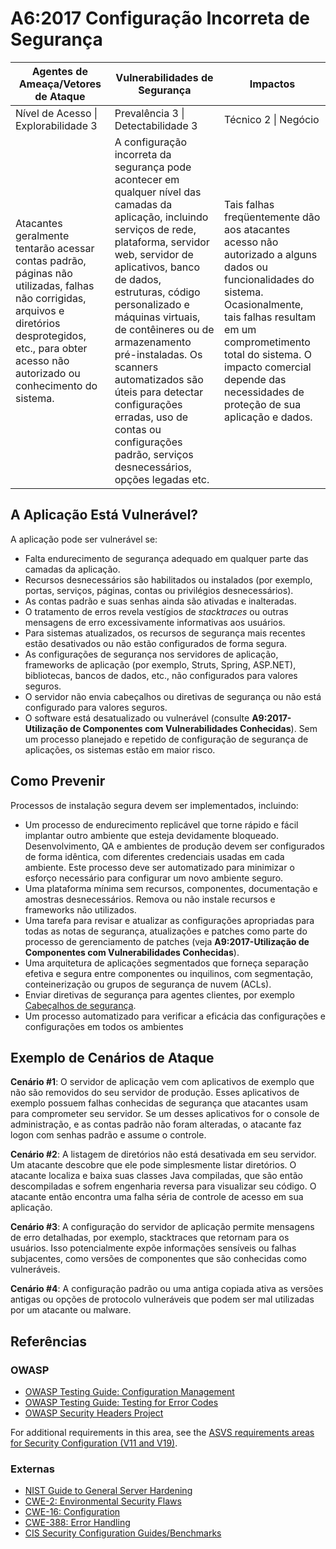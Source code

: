 # A6:2017 Configuração Incorreta de Segurança

| Agentes de Ameaça/Vetores de Ataque | Vulnerabilidades de Segurança           | Impactos               |
| -- | -- | -- |
| Nível de Acesso \| Explorabilidade 3 | Prevalência 3 \| Detectabilidade 3 | Técnico 2 \| Negócio |
| Atacantes geralmente tentarão acessar contas padrão, páginas não utilizadas, falhas não corrigidas, arquivos e diretórios desprotegidos, etc., para obter acesso não autorizado ou conhecimento do sistema. | A configuração incorreta da segurança pode acontecer em qualquer nível das camadas da aplicação, incluindo serviços de rede, plataforma, servidor web, servidor de aplicativos, banco de dados, estruturas, código personalizado e máquinas virtuais, de contêineres ou de armazenamento pré-instaladas. Os scanners automatizados são úteis para detectar configurações erradas, uso de contas ou configurações padrão, serviços desnecessários, opções legadas etc. | Tais falhas freqüentemente dão aos atacantes acesso não autorizado a alguns dados ou funcionalidades do sistema. Ocasionalmente, tais falhas resultam em um comprometimento total do sistema. O impacto comercial depende das necessidades de proteção de sua aplicação e dados. |

## A Aplicação Está Vulnerável?

A aplicação pode ser vulnerável se:
* Falta endurecimento de segurança adequado em qualquer parte das camadas da aplicação.
* Recursos desnecessários são habilitados ou instalados (por exemplo, portas, serviços, páginas, contas ou privilégios desnecessários).
* As contas padrão e suas senhas ainda são ativadas e inalteradas.
* O tratamento de erros revela vestígios de *stacktraces* ou outras mensagens de erro excessivamente informativas aos usuários.
* Para sistemas atualizados, os recursos de segurança mais recentes estão desativados ou não estão configurados de forma segura.
* As configurações de segurança nos servidores de aplicação, frameworks de aplicação (por exemplo, Struts, Spring, ASP.NET), bibliotecas, bancos de dados, etc., não configurados para valores seguros.
* O servidor não envia cabeçalhos ou diretivas de segurança ou não está configurado para valores seguros.
* O software está desatualizado ou vulnerável (consulte **A9:2017-Utilização de Componentes com Vulnerabilidades Conhecidas**). 
Sem um processo planejado e repetido de configuração de segurança de aplicações, os sistemas estão em maior risco.

## Como Prevenir

Processos de instalação segura devem ser implementados, incluindo:

* Um processo de endurecimento replicável que torne rápido e fácil implantar outro ambiente que esteja devidamente bloqueado. Desenvolvimento, QA e ambientes de produção devem ser configurados de forma idêntica, com diferentes credenciais usadas em cada ambiente. Este processo deve ser automatizado para minimizar o esforço necessário para configurar um novo ambiente seguro.
* Uma plataforma mínima sem recursos, componentes, documentação e amostras desnecessários. Remova ou não instale recursos e frameworks não utilizados.
* Uma tarefa para revisar e atualizar as configurações apropriadas para todas as notas de segurança, atualizações e patches como parte do processo de gerenciamento de patches (veja **A9:2017-Utilização de Componentes com Vulnerabilidades Conhecidas**).
* Uma arquitetura de aplicações segmentados que forneça separação efetiva e segura entre componentes ou inquilinos, com segmentação, conteinerização ou grupos de segurança de nuvem (ACLs).
* Enviar diretivas de segurança para agentes clientes, por exemplo [Cabeçalhos de segurança](https://wiki.owasp.org/index.php/OWASP_Secure_Headers_Project).
* Um processo automatizado para verificar a eficácia das configurações e configurações em todos os ambientes

## Exemplo de Cenários de Ataque

**Cenário #1**: O servidor de aplicação vem com aplicativos de exemplo que não são removidos do seu servidor de produção. Esses aplicativos de exemplo possuem falhas conhecidas de segurança que atacantes usam para comprometer seu servidor. Se um desses aplicativos for o console de administração, e as contas padrão não foram alteradas, o atacante faz logon com senhas padrão e assume o controle.

**Cenário #2**: A listagem de diretórios não está desativada em seu servidor. Um atacante descobre que ele pode simplesmente listar diretórios. O atacante localiza e baixa suas classes Java compiladas, que são então descompiladas e sofrem engenharia reversa para visualizar seu código. O atacante então encontra uma falha séria de controle de acesso em sua aplicação.

**Cenário #3**: A configuração do servidor de aplicação permite mensagens de erro detalhadas, por exemplo, stacktraces que retornam para os usuários. Isso potencialmente expõe informações sensíveis ou falhas subjacentes, como versões de componentes que são conhecidas como vulneráveis.

**Cenário #4**: A configuração padrão ou uma antiga copiada ativa as versões antigas ou opções de protocolo vulneráveis que podem ser mal utilizadas por um atacante ou malware.

## Referências

### OWASP

* [OWASP Testing Guide: Configuration Management](https://wiki.owasp.org/index.php/Testing_for_configuration_management)
* [OWASP Testing Guide: Testing for Error Codes](https://wiki.owasp.org/index.php/Testing_for_Error_Code_(OWASP-IG-006))
* [OWASP Security Headers Project](https://wiki.owasp.org/index.php/OWASP_Secure_Headers_Project)

For additional requirements in this area, see the [ASVS requirements areas for Security Configuration (V11 and V19)](https://wiki.owasp.org/index.php/ASVS).

### Externas

* [NIST Guide to General Server Hardening](https://csrc.nist.gov/publications/detail/sp/800-123/final)
* [CWE-2: Environmental Security Flaws](https://cwe.mitre.org/data/definitions/2.html)
* [CWE-16: Configuration](https://cwe.mitre.org/data/definitions/16.html)
* [CWE-388: Error Handling](https://cwe.mitre.org/data/definitions/388.html)
* [CIS Security Configuration Guides/Benchmarks](https://www.cisecurity.org/cis-benchmarks/)
